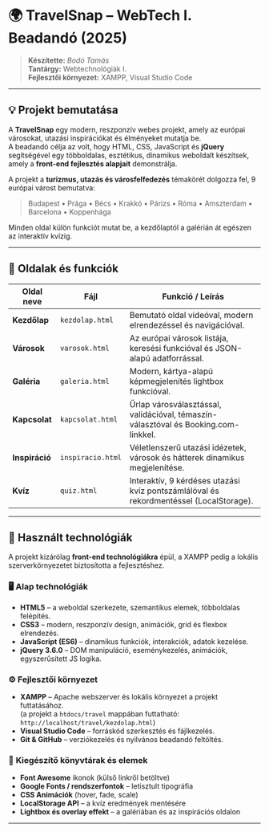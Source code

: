 # 🌍 TravelSnap – WebTech I. Beadandó (2025)

> **Készítette:** *Bodó Tamás*  
> **Tantárgy:** Webtechnológiák I.  
> **Fejlesztői környezet:** XAMPP, Visual Studio Code 

---

## 💡 Projekt bemutatása

A **TravelSnap** egy modern, reszponzív webes projekt, amely az európai városokat, utazási inspirációkat és élményeket mutatja be.  
A beadandó célja az volt, hogy HTML, CSS, JavaScript és **jQuery** segítségével egy többoldalas, esztétikus, dinamikus weboldalt készítsek, amely a **front-end fejlesztés alapjait** demonstrálja.

A projekt a **turizmus, utazás és városfelfedezés** témakörét dolgozza fel, 9 európai várost bemutatva:  
> Budapest • Prága • Bécs • Krakkó • Párizs • Róma • Amszterdam • Barcelona • Koppenhága  

Minden oldal külön funkciót mutat be, a kezdőlaptól a galérián át egészen az interaktív kvízig.

---

## 🧭 Oldalak és funkciók

| Oldal neve | Fájl | Funkció / Leírás |
|-------------|------|------------------|
| **Kezdőlap** | `kezdolap.html` | Bemutató oldal videóval, modern elrendezéssel és navigációval. |
| **Városok** | `varosok.html` | Az európai városok listája, keresési funkcióval és JSON-alapú adatforrással. |
| **Galéria** | `galeria.html` | Modern, kártya-alapú képmegjelenítés lightbox funkcióval. |
| **Kapcsolat** | `kapcsolat.html` | Űrlap városválasztással, validációval, témaszín-választóval és Booking.com-linkkel. |
| **Inspiráció** | `inspiracio.html` | Véletlenszerű utazási idézetek, városok és hátterek dinamikus megjelenítése. |
| **Kvíz** | `quiz.html` | Interaktív, 9 kérdéses utazási kvíz pontszámlálóval és rekordmentéssel (LocalStorage). |

---

## 🧩 Használt technológiák

A projekt kizárólag **front-end technológiákra** épül, a XAMPP pedig a lokális szerverkörnyezetet biztosította a fejlesztéshez.

### 🖥️ **Alap technológiák**
- **HTML5** – a weboldal szerkezete, szemantikus elemek, többoldalas felépítés.
- **CSS3** – modern, reszponzív design, animációk, grid és flexbox elrendezés.
- **JavaScript (ES6)** – dinamikus funkciók, interakciók, adatok kezelése.
- **jQuery 3.6.0** – DOM manipuláció, eseménykezelés, animációk, egyszerűsített JS logika.

### ⚙️ **Fejlesztői környezet**
- **XAMPP** – Apache webszerver és lokális környezet a projekt futtatásához.  
  (a projekt a `htdocs/travel` mappában futtatható:  
  `http://localhost/travel/kezdolap.html`)
- **Visual Studio Code** – forráskód szerkesztés és fájlkezelés.
- **Git & GitHub** – verziókezelés és nyilvános beadandó feltöltés.

### 🎨 **Kiegészítő könyvtárak és elemek**
- **Font Awesome** ikonok (külső linkről betöltve)  
- **Google Fonts / rendszerfontok** – letisztult tipográfia  
- **CSS Animációk** (hover, fade, scale)  
- **LocalStorage API** – a kvíz eredmények mentésére  
- **Lightbox és overlay effekt** – a galériában és az inspirációs oldalon  

---
